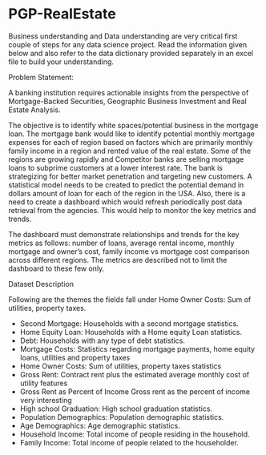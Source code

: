 # PGP-RealEstate

Business understanding and Data understanding are very critical first couple of steps for any data science project. Read the information given below and also refer to the data dictionary provided separately in an excel file to build your understanding.

Problem Statement:

A banking institution requires actionable insights from the perspective of Mortgage-Backed Securities, Geographic Business Investment and Real Estate Analysis. 

The objective is to identify white spaces/potential business in the mortgage loan. The mortgage bank would like to identify potential monthly mortgage expenses for each of region based on factors which are primarily monthly family income in a region and rented value of the real estate. Some of the regions are growing rapidly and Competitor banks are selling mortgage loans to subprime customers at a lower interest rate. The bank is strategizing for better market penetration and targeting new customers. A statistical model needs to be created to predict the potential demand in dollars amount of loan for each of the region in the USA. Also, there is a need to create a dashboard which would refresh periodically post data retrieval from the agencies. This would help to monitor the key metrics and trends.

The dashboard must demonstrate relationships and trends for the key metrics as follows:  number of loans, average rental income, monthly mortgage and owner’s cost, family income vs mortgage cost comparison across different regions. The metrics are described not to limit the dashboard to these few only. 

Dataset Description

Following are the themes the fields fall under Home Owner Costs: Sum of utilities, property taxes.

* Second Mortgage: Households with a second mortgage statistics.
* Home Equity Loan: Households with a Home equity Loan statistics.
* Debt: Households with any type of debt statistics.
* Mortgage Costs: Statistics regarding mortgage payments, home equity loans, utilities and property taxes
* Home Owner Costs: Sum of utilities, property taxes statistics
* Gross Rent: Contract rent plus the estimated average monthly cost of utility features
* Gross Rent as Percent of Income Gross rent as the percent of income very interesting
* High school Graduation: High school graduation statistics.
* Population Demographics: Population demographic statistics.
* Age Demographics: Age demographic statistics.
* Household Income: Total income of people residing in the household.
* Family Income: Total income of people related to the householder.
